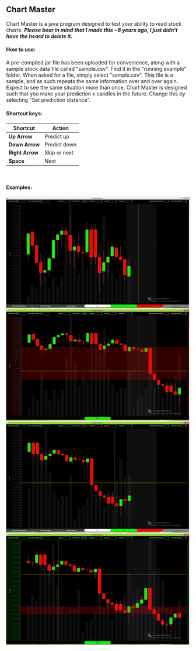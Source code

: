 ## Chart Master
Chart Master is a java program designed to test your ability to read stock charts.  _**Please bear in mind that I made this ~8 years ago, I just didn't have the heard to delete it.**_

#### How to use:
A pre-compiled jar file has been uploaded for convenience, along with a sample stock data file called "sample.csv".  Find it in the "running example" folder.  When asked for a file, simply select "sample.csv". This file is a sample, and as such repeats the same information over and over again.  Expect to see the same situation more than once.
Chart Master is designed such that you make your prediction x candles in the future.  Change this by selecting "Set prediction distance".
<br />

#### Shortcut keys:
**Shortcut**    | Action
--------------- | -------------
**Up Arrow**    |Predict up
**Down Arrow**  |Predict down
**Right Arrow** |Skip or next
**Space**       |Next
<br />

#### Examples:
![c1](https://github.com/gkaye/Chart-Master/blob/master/example%20pictures/Capture.PNG)
![c2](https://github.com/gkaye/Chart-Master/blob/master/example%20pictures/Capture2.PNG)
![c3](https://github.com/gkaye/Chart-Master/blob/master/example%20pictures/Capture3.PNG)
![c4](https://github.com/gkaye/Chart-Master/blob/master/example%20pictures/Capture4.PNG)
